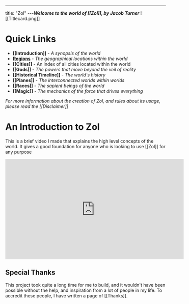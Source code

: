 ---
title: "Zol"
---***Welcome to the world of [[Zol]], by Jacob Turner***
![[Titlecard.png]] 

# Quick Links
- **[[Introduction]]** - *A synopsis of the world*
- **[Regions](The%20Three%20Corners%20of%20Civilization.md)** - *The geographical locations within the world*
- **[[Cities]]** - An index of all cities located within the world
- **[[Gods]]** - *The powers that move beyond the veil of reality*
- **[[Historical Timeline]]** - *The world's history*
- **[[Planes]]** - *The interconnected worlds within worlds*
- **[[Races]]** - *The sapient beings of the world*
- **[[Magic]]** - *The mechanics of the force that drives everything*

*For more information about the creation of Zol, and rules about its usage, please read the [[Disclaimer]]*

# An Introduction to Zol
This is a brief video I made that explains the high level concepts of the world. It gives a good foundation for anyone who is looking to use [[Zol]] for any purpose

<iframe width="560" height="315" src="https://www.youtube.com/embed/XcARVHYHwho" title="YouTube video player" frameborder="0" allow="accelerometer; autoplay; clipboard-write; encrypted-media; gyroscope; picture-in-picture; web-share" allowfullscreen></iframe>

## Special Thanks
This project took quite a long time for me to build, and it wouldn't have been possible without the help, and inspiration from a lot of people in my life. To accredit these people, I have written a page of [[Thanks]].